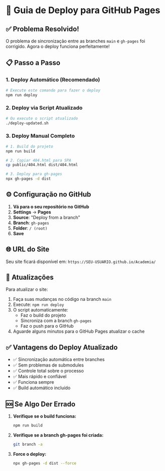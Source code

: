 # 🚀 Guia de Deploy para GitHub Pages

## ✅ Problema Resolvido!
O problema de sincronização entre as branches `main` e `gh-pages` foi corrigido. Agora o deploy funciona perfeitamente!

## 📋 Passo a Passo

### 1. **Deploy Automático (Recomendado)**

```bash
# Execute este comando para fazer o deploy
npm run deploy
```

### 2. **Deploy via Script Atualizado**

```bash
# Ou execute o script atualizado
./deploy-updated.sh
```

### 3. **Deploy Manual Completo**

```bash
# 1. Build do projeto
npm run build

# 2. Copiar 404.html para SPA
cp public/404.html dist/404.html

# 3. Deploy para gh-pages
npx gh-pages -d dist
```

## ⚙️ Configuração no GitHub

1. **Vá para o seu repositório no GitHub**
2. **Settings** → **Pages**
3. **Source**: "Deploy from a branch"
4. **Branch**: `gh-pages`
5. **Folder**: `/ (root)`
6. **Save**

## 🌐 URL do Site

Seu site ficará disponível em:
`https://SEU-USUARIO.github.io/Academia/`

## 🔄 Atualizações

Para atualizar o site:
1. Faça suas mudanças no código na branch `main`
2. Execute: `npm run deploy`
3. O script automaticamente:
   - Faz o build do projeto
   - Sincroniza com a branch `gh-pages`
   - Faz o push para o GitHub
4. Aguarde alguns minutos para o GitHub Pages atualizar o cache

## ✅ Vantagens do Deploy Atualizado

- ✅ Sincronização automática entre branches
- ✅ Sem problemas de submodules
- ✅ Controle total sobre o processo
- ✅ Mais rápido e confiável
- ✅ Funciona sempre
- ✅ Build automático incluído

## 🆘 Se Algo Der Errado

1. **Verifique se o build funciona:**
   ```bash
   npm run build
   ```

2. **Verifique se a branch gh-pages foi criada:**
   ```bash
   git branch -a
   ```

3. **Force o deploy:**
   ```bash
   npx gh-pages -d dist --force
   ```
